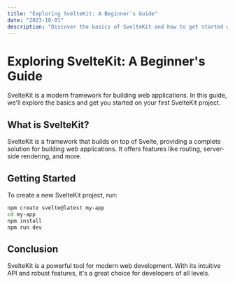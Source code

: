 ```yaml
---
title: "Exploring SvelteKit: A Beginner's Guide"
date: "2023-10-01"
description: "Discover the basics of SvelteKit and how to get started with this powerful framework."
---
```


# Exploring SvelteKit: A Beginner's Guide

SvelteKit is a modern framework for building web applications. In this guide, we'll explore the basics and get you started on your first SvelteKit project.

## What is SvelteKit?

SvelteKit is a framework that builds on top of Svelte, providing a complete solution for building web applications. It offers features like routing, server-side rendering, and more.

## Getting Started

To create a new SvelteKit project, run:

```bash
npm create svelte@latest my-app
cd my-app
npm install
npm run dev
```

## Conclusion

SvelteKit is a powerful tool for modern web development. With its intuitive API and robust features, it's a great choice for developers of all levels. 